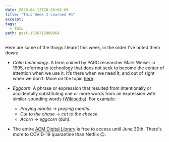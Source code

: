 ```yaml
---
date: 2020-04-12T20:26+02:00
title: "This Week I Learned #1"
excerpt:
tags:
  - TWIL
path: post-1586715980964
---
```


Here are some of the things I learnt this week, in the order I've noted them down:

* _Calm technology_. A term coined by PARC researcher Mark Weiser in 1995, referring to technology that does not seek to become the center of attention when we use it. It’s there when we need it, and out of sight when we don’t. More on the topic [here](https://calmtech.com/index.html).

* _Eggcorn_. A phrase or expression that resulted from intentionally or accidentally substituting one or more words from an expression with similar-sounding words ([Wikipedia](https://en.wikipedia.org/wiki/Eggcorn)). For example:
  * _Praying mantis_ -> _preying mantis_.
  * _Cut to the chase_ -> _cut to the cheese_.
  * _Acorn_ -> _eggcorn_ (duh).

* The entire [ACM Digital Library](https://dl.acm.org) is free to access until June 30th. There's more to COVID-19 quarantine than Netflix 😉.
